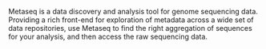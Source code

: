 Metaseq is a data discovery and analysis tool for genome sequencing data. Providing a rich front-end for exploration of metadata across a wide set of data repositories, use Metaseq to find the right aggregation of sequences for your analysis, and then access the raw sequencing data.
